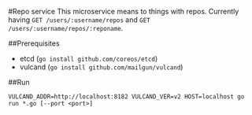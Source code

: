 #Repo service
This microservice means to things with repos. Currently having `GET /users/:username/repos` and `GET /users/:username/repos/:reponame`.

##Prerequisites
- etcd (`go install github.com/coreos/etcd`)
- vulcand (`go install github.com/mailgun/vulcand`)

##Run
```
VULCAND_ADDR=http://localhost:8182 VULCAND_VER=v2 HOST=localhost go run *.go [--port <port>]
```
